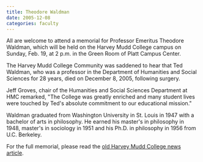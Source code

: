 ```yaml
---
title: Theodore Waldman
date: 2005-12-08
categories: faculty
---
```

All are welcome to attend a memorial for Professor Emeritus Theodore Waldman, which will be held on the Harvey Mudd College campus on Sunday, Feb. 19, at 2 p.m. in the Green Room of Platt Campus Center.

The Harvey Mudd College Community was saddened to hear that Ted Waldman, who was a professor in the Department of Humanities and Social Sciences for 28 years, died on December 8, 2005, following surgery.

Jeff Groves, chair of the Humanities and Social Sciences Department at HMC remarked, "The College was greatly enriched and many student lives were touched by Ted's absolute commitment to our educational mission."

Waldman graduated from Washington University in St. Louis in 1947 with a bachelor of arts in philosophy. He earned his master's in philosophy in 1948, master's in sociology in 1951 and his Ph.D. in philosophy in 1956 from U.C. Berkeley.

For the full memorial, please read the [old Harvey Mudd College news article](https://www.hmc.edu/non-wp-sites/old-news/TheodoreWaldman.php).
